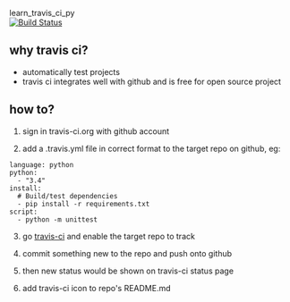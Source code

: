 learn_travis_ci_py        
[![Build Status](https://travis-ci.org/chenjiancan/learn_tranvis_ci_py.svg?branch=master)](https://travis-ci.org/chenjiancan/learn_tranvis_ci_py)

## why travis ci?
* automatically test projects
* travis ci integrates well with github and is free for open source project

## how to?
1. sign in travis-ci.org with github account

2. add a .travis.yml file in correct format to the target repo on github, eg:                

```
language: python  
python:  
  - "3.4"            
install:         
  # Build/test dependencies            
  - pip install -r requirements.txt            
script:            
  - python -m unittest           
```

3. go [travis-ci](https://travis-ci.org/profile) and enable the target repo to track

4. commit something new to the repo and push onto github

5. then new status would be shown on travis-ci status page

6. add travis-ci icon to repo's README.md
